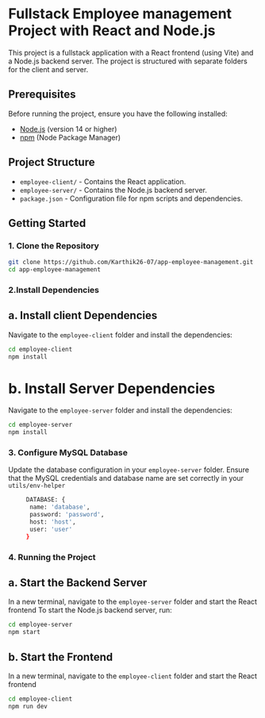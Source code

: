 # Fullstack Employee management Project with React and Node.js

This project is a fullstack application with a React frontend (using Vite) and a Node.js backend server. The project is structured with separate folders for the client and server.

## Prerequisites

Before running the project, ensure you have the following installed:

- [Node.js](https://nodejs.org/) (version 14 or higher)
- [npm](https://www.npmjs.com/) (Node Package Manager)

## Project Structure

- `employee-client/` - Contains the React application.
- `employee-server/` - Contains the Node.js backend server.
- `package.json` - Configuration file for npm scripts and dependencies.

## Getting Started

### 1. Clone the Repository

```bash
git clone https://github.com/Karthik26-07/app-employee-management.git
cd app-employee-management
```

### 2.Install Dependencies
  ## a. Install client Dependencies
  Navigate to the `employee-client` folder and install the dependencies:

  ```bash
  cd employee-client
  npm install
  ```

  # b. Install Server  Dependencies
  Navigate to the `employee-server` folder and install the dependencies:

  ```bash
  cd employee-server
  npm install
  ```


### 3. Configure MySQL Database

  Update the database configuration in your `employee-server` folder. 
  Ensure that the MySQL credentials and database name are set correctly in your `utils/env-helper`

  ```bash
       DATABASE: {
        name: 'database',
        password: 'password',
        host: 'host',
        user: 'user'
       }
```

### 4. Running the Project
  ## a. Start the Backend Server
  In a new terminal, navigate to the `employee-server` folder and start the React frontend
  To start the Node.js backend server, run:
  ```bash
  cd employee-server
  npm start
  ```

  ## b. Start the Frontend
  In a new terminal, navigate to the `employee-client` folder and start the React frontend
  ```bash
  cd employee-client
  npm run dev
  ```


